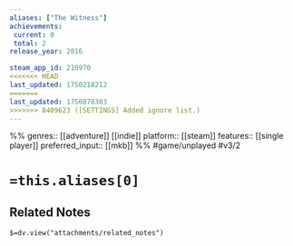 ```yaml
---
aliases: ["The Witness"]
achievements:
 current: 0
 total: 2
release_year: 2016

steam_app_id: 210970
<<<<<<< HEAD
last_updated: 1750218212
=======
last_updated: 1750870303
>>>>>>> 8409623 ([SETTINGS] Added ignore list.)
---
```

%%
genres:: [[adventure]] [[indie]]
platform:: [[steam]]
features:: [[single player]]
preferred_input:: [[mkb]]
%%
#game/unplayed
#v3/2

# `=this.aliases[0]`
## Related Notes
`$=dv.view("attachments/related_notes")`